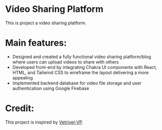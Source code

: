 # Video Sharing Platform
 
This is project a video sharing platform.

# Main features:
* Designed and created a fully functional video sharing platform/blog where users can upload videos to share with others
* Developed front-end by integrating Chakra UI components with React, HTML, and Tailwind CSS to wireframe the layout delivering a more appealing
* Implemented backend database for video file storage and user authentication using Google Firebase


# Credit:
This project is inspired by [Vetrivel-VP](https://github.com/Vetrivel-VP).
